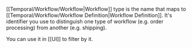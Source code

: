 [[Temporal/Workflow/Workflow|Workflow]] type is the name that maps to [[Temporal/Workflow/Workflow Definition|Workflow Definition]]. It's identifier you use to distinguish one type of workflow (e.g. order processing) from another (e.g. shipping).

You can use it in [[UI]] to filter by it.
